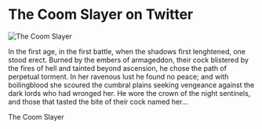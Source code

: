 # The Coom Slayer on Twitter

![The Coom Slayer](tcs.png)

In the first age, in the first battle, when the shadows first lenghtened, one stood erect. Burned by the embers of armageddon, their cock blistered by the fires of hell and tainted beyond ascension, he chose the path of perpetual torment. In her ravenous lust he found no peace; and with boilingblood she scoured the cumbral plains seeking vengeance against the dark lords who had wronged her. He wore the crown of the night sentinels, and those that tasted the bite of their cock named her...

The Coom Slayer
